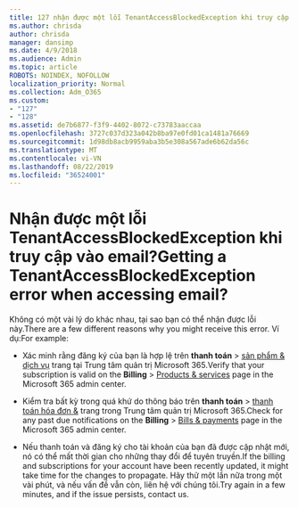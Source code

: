 ```yaml
---
title: 127 nhận được một lỗi TenantAccessBlockedException khi truy cập vào email?
ms.author: chrisda
author: chrisda
manager: dansimp
ms.date: 4/9/2018
ms.audience: Admin
ms.topic: article
ROBOTS: NOINDEX, NOFOLLOW
localization_priority: Normal
ms.collection: Adm_O365
ms.custom:
- "127"
- "128"
ms.assetid: de7b6877-f3f9-4402-8072-c73783aaccaa
ms.openlocfilehash: 3727c037d323a042b8ba97e0fd01ca1481a76669
ms.sourcegitcommit: 1d98db8acb9959aba3b5e308a567ade6b62da56c
ms.translationtype: MT
ms.contentlocale: vi-VN
ms.lasthandoff: 08/22/2019
ms.locfileid: "36524001"
---
```

# <a name="getting-a-tenantaccessblockedexception-error-when-accessing-email"></a><span data-ttu-id="73036-102">Nhận được một lỗi TenantAccessBlockedException khi truy cập vào email?</span><span class="sxs-lookup"><span data-stu-id="73036-102">Getting a TenantAccessBlockedException error when accessing email?</span></span>

<span data-ttu-id="73036-103">Không có một vài lý do khác nhau, tại sao bạn có thể nhận được lỗi này.</span><span class="sxs-lookup"><span data-stu-id="73036-103">There are a few different reasons why you might receive this error.</span></span> <span data-ttu-id="73036-104">Ví dụ:</span><span class="sxs-lookup"><span data-stu-id="73036-104">For example:</span></span>

- <span data-ttu-id="73036-105">Xác minh rằng đăng ký của bạn là hợp lệ trên **thanh toán** \> [sản phẩm & dịch vụ](https://portal.office.com/adminportal/home#/subscriptions) trang tại Trung tâm quản trị Microsoft 365.</span><span class="sxs-lookup"><span data-stu-id="73036-105">Verify that your subscription is valid on the **Billing** \> [Products & services](https://portal.office.com/adminportal/home#/subscriptions) page in the Microsoft 365 admin center.</span></span>

- <span data-ttu-id="73036-106">Kiểm tra bất kỳ trong quá khứ do thông báo trên **thanh toán** \> [thanh toán hóa đơn &](https://portal.office.com/adminportal/home#/billoverview) trang trong Trung tâm quản trị Microsoft 365.</span><span class="sxs-lookup"><span data-stu-id="73036-106">Check for any past due notifications on the **Billing** \> [Bills & payments](https://portal.office.com/adminportal/home#/billoverview) page in the Microsoft 365 admin center.</span></span>

- <span data-ttu-id="73036-107">Nếu thanh toán và đăng ký cho tài khoản của bạn đã được cập nhật mới, nó có thể mất thời gian cho những thay đổi để tuyên truyền.</span><span class="sxs-lookup"><span data-stu-id="73036-107">If the billing and subscriptions for your account have been recently updated, it might take time for the changes to propagate.</span></span> <span data-ttu-id="73036-108">Hãy thử một lần nữa trong một vài phút, và nếu vấn đề vẫn còn, liên hệ với chúng tôi.</span><span class="sxs-lookup"><span data-stu-id="73036-108">Try again in a few minutes, and if the issue persists, contact us.</span></span>
